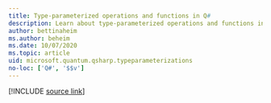```yaml
---
title: Type-parameterized operations and functions in Q#
description: Learn about type-parameterized operations and functions in the Q# programming language.
author: bettinaheim
ms.author: beheim
ms.date: 10/07/2020
ms.topic: article
uid: microsoft.quantum.qsharp.typeparameterizations
no-loc: ['Q#', '$$v']
---
```


<!---
# Type parameterization in Q#
-->

[!INCLUDE [source link](~/includes/qsharp-language/Specifications/Language/4_TypeSystem/TypeParameterizations.md)]

